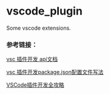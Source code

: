 # vscode_plugin
Some vscode extensions.

### 参考链接：
[vsc 插件开发 api文档](https://code.visualstudio.com/api/references/vscode-api)

[vsc 插件开发package.json配置文件写法](https://code.visualstudio.com/api/references/contribution-points)

[VSCode插件开发全攻略](https://www.cnblogs.com/liuxianan/p/vscode-plugin-command-and-menu.html)
